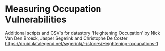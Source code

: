 # Measuring Occupation Vulnerabilities
Additional scripts and CSV's for datastory 'Heightening Occupation' by Nick Van Den Broeck, Jasper Segerink and Christophe De Coster
https://druid.datalegend.net/segerinkj/-/stories/Heightening-occupations-1
